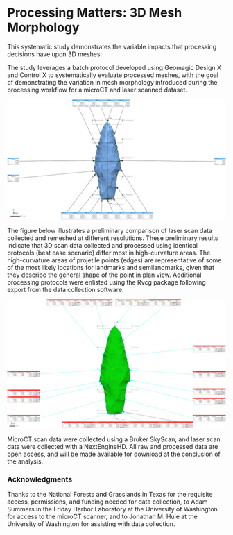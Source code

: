 # Processing Matters: 3D Mesh Morphology

This systematic study demonstrates the variable impacts that processing decisions have upon 3D meshes.

The study leverages a batch protocol developed using Geomagic Design X and Control X to systematically evaluate processed meshes, with the goal of demonstrating the variation in mesh morphology introduced during the processing workflow for a microCT and laser scanned dataset.

![](./figures/FigBatch.jpg)

The figure below illustrates a preliminary comparison of laser scan data collected and remeshed at different resolutions. These preliminary results indicate that 3D scan data collected and processed using identical protocols (best case scenario) differ most in high-curvature areas. The high-curvature areas of projetile points (edges) are representative of some of the most likely locations for landmarks and semilandmarks, given that they describe the general shape of the point in plan view. Additional processing protocols were enlisted using the Rvcg package following export from the data collection software.

![](./figures/r2.jpg)

MicroCT scan data were collected using a Bruker SkyScan, and laser scan data were collected with a NextEngineHD. All raw and processed data are open access, and will be made available for download at the conclusion of the analysis. 

### Acknowledgments

Thanks to the National Forests and Grasslands in Texas for the requisite access, permissions, and funding needed for data collection, to Adam Summers in the Friday Harbor Laboratory at the University of Washington for access to the microCT scanner, and to Jonathan M. Huie at the University of Washington for assisting with data collection.